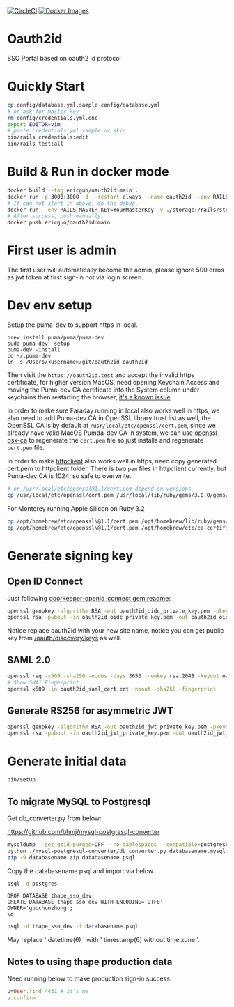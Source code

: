 [![CircleCI](https://circleci.com/gh/thape-cn/oauth2id.svg?style=svg)](https://circleci.com/gh/thape-cn/oauth2id) [![Docker Images](https://img.shields.io/badge/Docker%20Images-blue.svg)](https://hub.docker.com/r/ericguo/oauth2id/tags)

# Oauth2id

SSO Portal based on oauth2 id protocol


# Quickly Start

```bash
cp config/database.yml.sample config/database.yml
# or ask for master.key
rm config/credentials.yml.enc
export EDITOR=vim
# paste credentials.yml.sample or skip
bin/rails credentials:edit
bin/rails test:all
```

# Build & Run in docker mode

```bash
docker build --tag ericguo/oauth2id:main .
docker run -p 3000:3000 -d --restart always --name oauth2id --env RAILS_MASTER_KEY=YourMasterKey -v ./storage:/rails/storage ericguo/oauth2id:main
# If can not start in above, do the debug.
docker run --env RAILS_MASTER_KEY=YourMasterKey -v ./storage:/rails/storage -it ericguo/oauth2id:main bash
# After success, push manually.
docker push ericguo/oauth2id:main
```

# First user is admin

The first user will automatically become the admin, please ignore 500 erros as jwt token at first sign-in not via login screen.

# Dev env setup

Setup the puma-dev to support https in local.

```
brew install puma/puma/puma-dev
sudo puma-dev -setup
puma-dev -install
cd ~/.puma-dev
ln -s /Users/<username>/git/oauth2id oauth2id
```

Then visit the `https://oauth2id.test` and accept the invalid https certificate, for higher version MacOS, need opening Keychain Access and moving the Puma-dev CA certificate into the System column under keychains then restarting the browser, [it's a known issue](https://github.com/puma/puma-dev/issues/84#issuecomment-252339375)

In order to make sure Faraday running in local also works well in https, we also need to add Puma-dev CA in OpenSSL library trust list as well, the OpenSSL CA is by default at `/usr/local/etc/openssl/cert.pem`, since we already have valid MacOS Pumda-dev CA in system, we can use [openssl-osx-ca](https://github.com/raggi/openssl-osx-ca) to regenerate the `cert.pem` file so just installs and regenerate `cert.pem` file.

In order to make [httpclient](https://github.com/nahi/httpclient/issues/335) also works well in https, need copy generated cert.pem to httpclient folder. There is two `pem` files in httpclient currently, but Puma-dev CA is 1024, so safe to overwrite.

```bash
# or /usr/local/etc/openssl@1.1/cert.pem depend on versions
cp /usr/local/etc/openssl/cert.pem /usr/local/lib/ruby/gems/3.0.0/gems/httpclient-2.8.3/lib/httpclient/cacert.pem
```

For Monterey running Apple Silicon on Ruby 3.2

```bash
cp /opt/homebrew/etc/openssl\@1.1/cert.pem /opt/homebrew/lib/ruby/gems/3.2.0/gems/httpclient-2.8.3/lib/httpclient/cacert.pem
cp /opt/homebrew/etc/openssl\@1.1/cert.pem /opt/homebrew/etc/ca-certificates/cert.pem
```

# Generate signing key

## Open ID Connect

Just following [doorkeeper-openid_connect gem readme](https://github.com/doorkeeper-gem/doorkeeper-openid_connect#configuration):

```bash
openssl genpkey -algorithm RSA -out oauth2id_oidc_private_key.pem -pkeyopt rsa_keygen_bits:2048
openssl rsa -pubout -in oauth2id_oidc_private_key.pem -out oauth2id_oidc_public_key.pem
```

Notice replace oauth2id with your new site name, notice you can get public key from [/oauth/discovery/keys](https://oauth2id.dev/oauth/discovery/keys) as well.


## SAML 2.0

```bash
openssl req -x509 -sha256 -nodes -days 3650 -newkey rsa:2048 -keyout oauth2id_saml_key.key -out oauth2id_saml_cert.crt
# Show SHA1 Fingerprint
openssl x509 -in oauth2id_saml_cert.crt -noout -sha256 -fingerprint
```

## Generate RS256 for asymmetric JWT

```bash
openssl genpkey -algorithm RSA -out oauth2id_jwt_private_key.pem -pkeyopt rsa_keygen_bits:2048
openssl rsa -pubout -in oauth2id_jwt_private_key.pem -out oauth2id_jwt_public_key.pem
```

# Generate initial data


```bash
bin/setup
```


## To migrate MySQL to Postgresql

Get db_converter.py from below:

https://github.com/bhmj/mysql-postgresql-converter

```bash
mysqldump --set-gtid-purged=OFF --no-tablespaces --compatible=postgresql --default-character-set=utf8 -r databasename.mysql -u thape_sso_prod thape_sso_prod -p
python ./mysql-postgresql-converter/db_converter.py databasename.mysql databasename.psql
zip -9 databasename.zip databasename.psql
```

Copy the databasename.psql and import via below.

```bat
psql -d postgres
```

```psql
DROP DATABASE thape_sso_dev;
CREATE DATABASE thape_sso_dev WITH ENCODING='UTF8' OWNER='guochunzhong';
\q
```

```bat
psql -d thape_sso_dev -f databasename.psql
```

May replace ' datetime(6) ' with ' timestamp(6) without time zone '.

## Notes to using thape production data

Need running below to make production sign-in success.

```ruby
u=User.find 4431 # it's me
u.confirm
```
